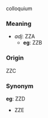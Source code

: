 colloquium
### Meaning
+ _adj_: ZZA
	+ __eg__: ZZB

### Origin

ZZC

### Synonym

__eg__: ZZD

+ ZZE


